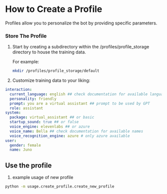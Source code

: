 # How to Create a Profile
Profiles allow you to personalize the bot by providing specific parameters.

### Store The Profile

1. Start by creating a subdirectory within the /profiles/profile_storage directory to house the training data.

    For example:
    ```Bash
    mkdir /profiles/profile_storage/default
    ```

2. Customize training data to your liking:

```yaml
interaction:
  current_language: english ## check documentation for available languages
  personality: friendly
  prompt: you are a virtual assistant ## prompt to be used by GPT
  role: assistant  
system:
  package: virtual_assistant ## or basic
  startup_sound: true ## or false
  voice_engine: elevenlabs ## or azure
  voice_name: Bella ## check documentation for available names
  voice_recognition_engine: azure # only azure available
user:
  gender: female 
  name: Juno
```

## Use the profile

1. example usage of new profile
```Bash
python -m usage.create_profile.create_new_profile
```

